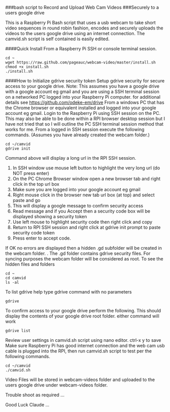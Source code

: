 ###bash script to Record and Upload Web Cam Videos
###Securely to a users google drive

This is a Raspberry Pi Bash script that uses a usb webcam to take short video
sequences in round robin fashion, encodes and securely uploads the videos to
the users google drive using an internet connection.
The camvid.sh script is self contained is easily edited.

####Quick Install
From a Raspberry Pi SSH or console terminal session.

    cd ~
    wget https://raw.github.com/pageauc/webcam-video/master/install.sh
    chmod +x install.sh
    ./install.sh

####How to Initialize gdrive security token
Setup gdrive security for secure access to your google drive. Note: This assumes you have a google drive with a google account eg gmail and you are using a SSH terminal session on a networked PC logged into your Raspberry Pi computer. for additional details see https://github.com/odeke-em/drive
From a windows PC that has the Chrome browser or equivalent installed and logged into your google account eg gmail.
Login to the Raspberry Pi using SSH session on the PC. This may also be able to be done within a RPI browser desktop session but I have not tried that so I will outline the PC SSH terminal session method that works for me.
From a logged in SSH session execute the following commands. (Assumes you have already created the webcam folder.)

    cd ~/camvid
    gdrive init

Command above will display a long url in the RPI SSH session.

1. In SSH window use mouse left button to highlight the very long url (do NOT press enter)
2. On the PC Chrome Browser window open a new browser tab and right click in the top url box
3. Make sure you are logged into your google account eg gmail
4. Right mouse click in the browser new tab url box (at top) and select paste and go
5. This will display a google message to confirm security access
6. Read message and if you Accept then a security code box will be displayed showing a security token
7. Use left mouse to highlight security code then right click and copy
8. Return to RPI SSH session and right click at gdrive init prompt to paste security code token
9. Press enter to accept code.

If OK no errors are displayed then a hidden .gd subfolder will be created in the webcam folder. .
The .gd folder contains gdrive security files. For syncing purposes the webcam folder will be considered as root.
To see the hidden files and folders

    cd ~
    cd camvid
    ls -al

To list gdrive help type gdrive command with no parameters

    gdrive

To confirm access to your google drive perform the following. This should display the contents of your google drive root folder. either command will work
 
    gdrive list
    
Review user settings in camvid.sh script using nano editor.  ctrl-x y to save
Make sure Raspberry Pi has good internet connection and the web cam
usb cable is plugged into the RPI, then run camvid.sh script to test
per the following commands. 

    cd ~/camvid
    ./camvid.sh
    
Video Files will be stored in webcam-videos folder and uploaded to the
users google drive under webcam-videos folder.

Trouble shoot as required ...   

Good Luck Claude ...